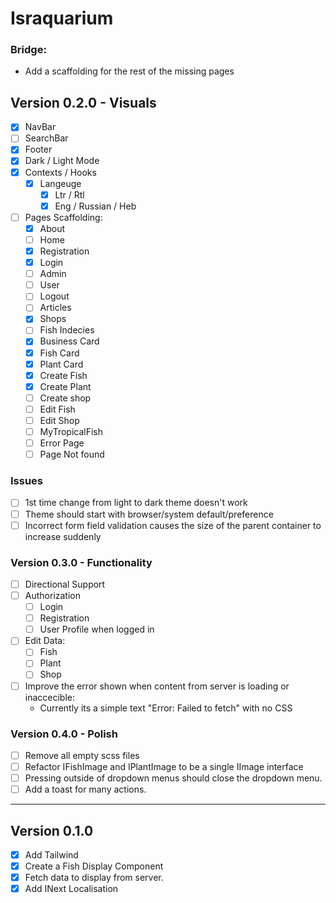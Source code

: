 # Israquarium




### Bridge:
- Add a scaffolding for the rest of the missing pages


## Version 0.2.0 - Visuals
- [X] NavBar
- [ ] SearchBar
- [X] Footer
- [X] Dark / Light Mode
- [X] Contexts / Hooks
    - [X] Langeuge 
        - [X] Ltr / Rtl
        - [X] Eng / Russian / Heb
- [ ] Pages Scaffolding:
    - [X] About
    - [ ] Home 
    - [X] Registration
    - [X] Login
    - [ ] Admin 
    - [ ] User
    - [ ] Logout
    - [ ] Articles
    - [X] Shops 
    - [ ] Fish Indecies
    - [X] Business Card
    - [X] Fish Card
    - [X] Plant Card
    - [X] Create Fish
    - [X] Create Plant
    - [ ] Create shop
    - [ ] Edit Fish 
    - [ ] Edit Shop
    - [ ] MyTropicalFish
    - [ ] Error Page
    - [ ] Page Not found

### Issues
- [ ] 1st time change from light to dark theme doesn't work
- [ ] Theme should start with browser/system default/preference
- [ ] Incorrect form field validation causes the size of the parent container to increase suddenly

### Version 0.3.0 - Functionality
- [ ] Directional Support
- [ ] Authorization 
    - [ ] Login
    - [ ] Registration
    - [ ] User Profile when logged in
- [ ] Edit Data:
    - [ ] Fish
    - [ ] Plant
    - [ ] Shop
- [ ] Improve the error shown when content from server is loading or inaccecible:
    - Currently its a simple text "Error: Failed to fetch" with no CSS


### Version 0.4.0 - Polish
- [ ] Remove all empty scss files
- [ ] Refactor IFishImage and IPlantImage to be a single IImage interface
- [ ] Pressing outside of dropdown menus should close the dropdown menu.
- [ ] Add a toast for many actions.

--- 

## Version 0.1.0
- [X] Add Tailwind
- [X] Create a Fish Display Component
- [X] Fetch data to display from server.
- [X] Add INext Localisation
